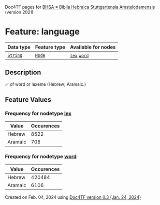 Doc4TF pages for [BHSA = Biblia Hebraica Stuttgartensia Amstelodamensis](https://github.com/etcbc/BHSA/tree/master/tf) (version 2021)
# Feature: language
Data type|Feature type|Available for nodes
---|---|---
[`String`](featurebydatatype.md#string)|[`Node`](featurebytype.md#node)| [`lex`](featurebynodetype.md#lex)  [`word`](featurebynodetype.md#word) 
## Description
✅ of word or lexeme (Hebrew; Aramaic.)
## Feature Values
### Frequency for nodetype [lex](featurebynodetype.md#lex)
Value|Occurences
---|---
Hebrew|8522
Aramaic|708
### Frequency for nodetype [word](featurebynodetype.md#word)
Value|Occurences
---|---
Hebrew|420484
Aramaic|6106
 

Created on Feb. 04, 2024 using [Doc4TF  version 0.3 (Jan. 24, 2024)](https://github.com/tonyjurg/Doc4TF) 